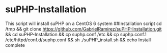 # suPHP-Installation
This script will install suPHP on a CentOS 6 system
##Installation script
cd /tmp && git clone https://github.com/GabrielRamirez/suPHP-Installation.git && cd suPHP-Installation && cp suphp.conf /etc && cp suphp.conf.1 /etc/httpd/conf.d/suphp.conf && sh ./suPHP_install.sh && echo Install complete
